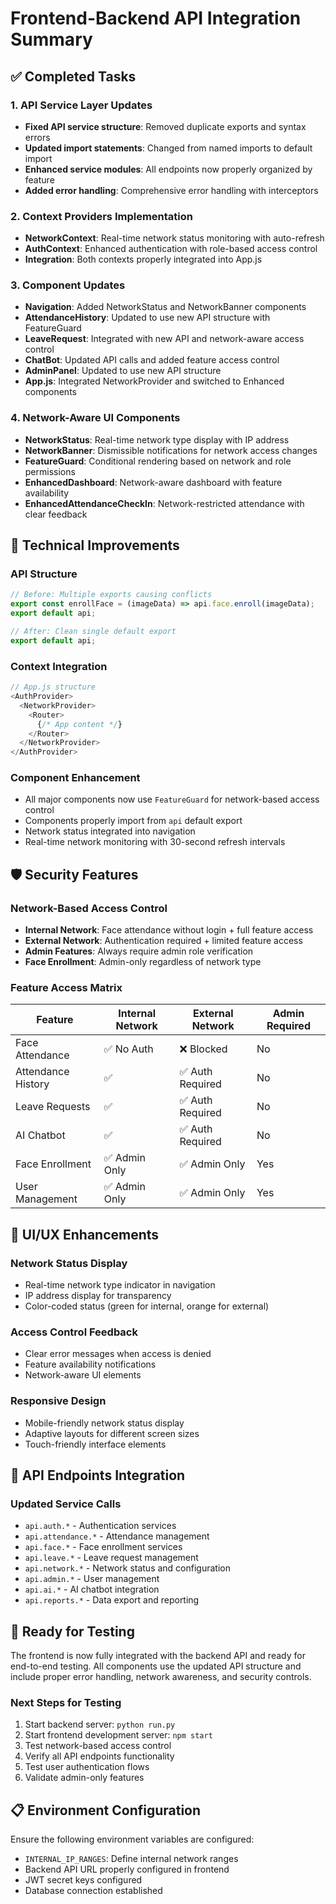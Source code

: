 # Frontend-Backend API Integration Summary

## ✅ Completed Tasks

### 1. API Service Layer Updates
- **Fixed API service structure**: Removed duplicate exports and syntax errors
- **Updated import statements**: Changed from named imports to default import
- **Enhanced service modules**: All endpoints now properly organized by feature
- **Added error handling**: Comprehensive error handling with interceptors

### 2. Context Providers Implementation
- **NetworkContext**: Real-time network status monitoring with auto-refresh
- **AuthContext**: Enhanced authentication with role-based access control
- **Integration**: Both contexts properly integrated into App.js

### 3. Component Updates
- **Navigation**: Added NetworkStatus and NetworkBanner components
- **AttendanceHistory**: Updated to use new API structure with FeatureGuard
- **LeaveRequest**: Integrated with new API and network-aware access control
- **ChatBot**: Updated API calls and added feature access control
- **AdminPanel**: Updated to use new API structure
- **App.js**: Integrated NetworkProvider and switched to Enhanced components

### 4. Network-Aware UI Components
- **NetworkStatus**: Real-time network type display with IP address
- **NetworkBanner**: Dismissible notifications for network access changes
- **FeatureGuard**: Conditional rendering based on network and role permissions
- **EnhancedDashboard**: Network-aware dashboard with feature availability
- **EnhancedAttendanceCheckIn**: Network-restricted attendance with clear feedback

## 🔧 Technical Improvements

### API Structure
```javascript
// Before: Multiple exports causing conflicts
export const enrollFace = (imageData) => api.face.enroll(imageData);
export default api;

// After: Clean single default export
export default api;
```

### Context Integration
```javascript
// App.js structure
<AuthProvider>
  <NetworkProvider>
    <Router>
      {/* App content */}
    </Router>
  </NetworkProvider>
</AuthProvider>
```

### Component Enhancement
- All major components now use `FeatureGuard` for network-based access control
- Components properly import from `api` default export
- Network status integrated into navigation
- Real-time network monitoring with 30-second refresh intervals

## 🛡️ Security Features

### Network-Based Access Control
- **Internal Network**: Face attendance without login + full feature access
- **External Network**: Authentication required + limited feature access
- **Admin Features**: Always require admin role verification
- **Face Enrollment**: Admin-only regardless of network type

### Feature Access Matrix
| Feature | Internal Network | External Network | Admin Required |
|---------|------------------|------------------|----------------|
| Face Attendance | ✅ No Auth | ❌ Blocked | No |
| Attendance History | ✅ | ✅ Auth Required | No |
| Leave Requests | ✅ | ✅ Auth Required | No |
| AI Chatbot | ✅ | ✅ Auth Required | No |
| Face Enrollment | ✅ Admin Only | ✅ Admin Only | Yes |
| User Management | ✅ Admin Only | ✅ Admin Only | Yes |

## 📱 UI/UX Enhancements

### Network Status Display
- Real-time network type indicator in navigation
- IP address display for transparency
- Color-coded status (green for internal, orange for external)

### Access Control Feedback
- Clear error messages when access is denied
- Feature availability notifications
- Network-aware UI elements

### Responsive Design
- Mobile-friendly network status display
- Adaptive layouts for different screen sizes
- Touch-friendly interface elements

## 🔄 API Endpoints Integration

### Updated Service Calls
- `api.auth.*` - Authentication services
- `api.attendance.*` - Attendance management
- `api.face.*` - Face enrollment services
- `api.leave.*` - Leave request management
- `api.network.*` - Network status and configuration
- `api.admin.*` - User management
- `api.ai.*` - AI chatbot integration
- `api.reports.*` - Data export and reporting

## 🚀 Ready for Testing

The frontend is now fully integrated with the backend API and ready for end-to-end testing. All components use the updated API structure and include proper error handling, network awareness, and security controls.

### Next Steps for Testing
1. Start backend server: `python run.py`
2. Start frontend development server: `npm start`
3. Test network-based access control
4. Verify all API endpoints functionality
5. Test user authentication flows
6. Validate admin-only features

## 📋 Environment Configuration

Ensure the following environment variables are configured:
- `INTERNAL_IP_RANGES`: Define internal network ranges
- Backend API URL properly configured in frontend
- JWT secret keys configured
- Database connection established
